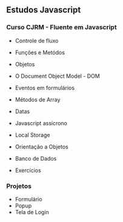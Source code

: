 ## Estudos Javascript
### Curso CJRM - Fluente em Javascript

- Controle de fluxo
- Funções e Metódos
- Objetos
- O Document Object Model - DOM
- Eventos em formulários
- Métodos de Array
- Datas
- Javascript assícrono
- Local Storage
- Orientação a Objetos
- Banco de Dados

- Exercícios

### Projetos

- Formulário
- Popup
- Tela de Login